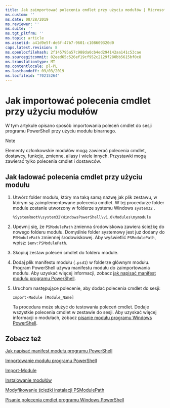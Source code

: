 ```yaml
---
title: Jak zaimportować polecenia cmdlet przy użyciu modułów | Microsoft Docs
ms.custom: ''
ms.date: 08/28/2019
ms.reviewer: ''
ms.suite: ''
ms.tgt_pltfrm: ''
ms.topic: article
ms.assetid: a41d9e5f-de6f-47b7-9601-c108609320d0
caps.latest.revision: 8
ms.openlocfilehash: 2f145795a57c988da0cb4ed294142aa141c53cae
ms.sourcegitcommit: 02eed65c526ef19cf952c2129f280bb5615bf0c8
ms.translationtype: MT
ms.contentlocale: pl-PL
ms.lasthandoff: 09/03/2019
ms.locfileid: "70215264"
---
```

# <a name="how-to-import-cmdlets-using-modules"></a>Jak importować polecenia cmdlet przy użyciu modułów

W tym artykule opisano sposób importowania poleceń cmdlet do sesji programu PowerShell przy użyciu modułu binarnego.

> [!NOTE]
> Elementy członkowskie modułów mogą zawierać polecenia cmdlet, dostawcy, funkcje, zmienne, aliasy i wiele innych. Przystawki mogą zawierać tylko polecenia cmdlet i dostawców.

## <a name="how-to-load-cmdlets-using-a-module"></a>Jak ładować polecenia cmdlet przy użyciu modułu

1. Utwórz folder modułu, który ma taką samą nazwę jak plik zestawu, w którym są zaimplementowane polecenia cmdlet. W tej procedurze folder module zostanie utworzony w folderze systemu Windows `system32` .

   `%SystemRoot%\system32\WindowsPowerShell\v1.0\Modules\mymodule`

1. Upewnij się, że `PSModulePath` zmienna środowiskowa zawiera ścieżkę do nowego folderu modułu. Domyślnie folder systemowy jest już dodany do `PSModulePath` zmiennej środowiskowej. Aby wyświetlić `PSModulePath`, wpisz: `$env:PSModulePath`.

1. Skopiuj zestaw poleceń cmdlet do folderu module.

1. Dodaj plik manifestu modułu (`.psd1`) w folderze głównym modułu. Program PowerShell używa manifestu modułu do zaimportowania modułu. Aby uzyskać więcej informacji, zobacz [jak napisać manifest modułu programu PowerShell](../module/how-to-write-a-powershell-module-manifest.md).

1. Uruchom następujące polecenie, aby dodać polecenia cmdlet do sesji:

   `Import-Module [Module_Name]`

   Ta procedura może służyć do testowania poleceń cmdlet. Dodaje wszystkie polecenia cmdlet w zestawie do sesji. Aby uzyskać więcej informacji o modułach, zobacz [pisanie modułu programu Windows PowerShell](../module/writing-a-windows-powershell-module.md).

## <a name="see-also"></a>Zobacz też

[Jak napisać manifest modułu programu PowerShell](../module/how-to-write-a-powershell-module-manifest.md)

[Importowanie modułu programu PowerShell](../module/importing-a-powershell-module.md)

[Import-Module](/powershell/module/Microsoft.PowerShell.Core/Import-Module)

[Instalowanie modułów](../module/installing-a-powershell-module.md)

[Modyfikowanie ścieżki instalacji PSModulePath](../module/modifying-the-psmodulepath-installation-path.md)

[Pisanie polecenia cmdlet programu Windows PowerShell](./writing-a-windows-powershell-cmdlet.md)
